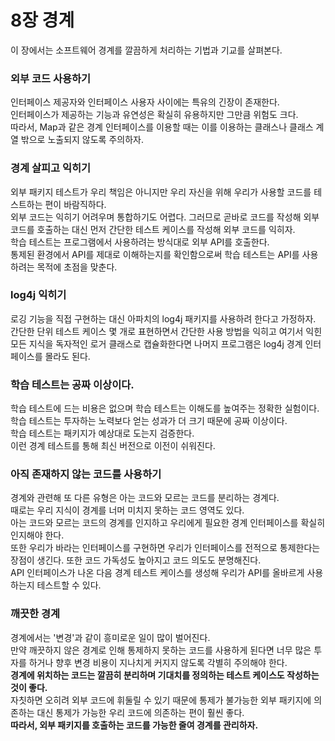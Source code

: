 8장 경계
==========
이 장에서는 소프트웨어 경계를 깔끔하게 처리하는 기법과 기교를 살펴본다.  

### 외부 코드 사용하기  
인터페이스 제공자와 인터페이스 사용자 사이에는 특유의 긴장이 존재한다.  
인터페이스가 제공하는 기능과 유연성은 확실히 유용하지만 그만큼 위험도 크다.  
따라서, Map과 같은 경계 인터페이스를 이용할 때는 이를 이용하는 클래스나 클래스 계열 밖으로 노출되지 않도록 주의하자.   


### 경계 살피고 익히기  
외부 패키지 테스트가 우리 책임은 아니지만 우리 자신을 위해 우리가 사용할 코드를 테스트하는 편이 바람직하다.  
외부 코드는 익히기 어려우며 통합하기도 어렵다. 그러므로 곧바로 코드를 작성해 외부 코드를 호출하는 대신 먼저 간단한 테스트 케이스를 작성해 외부 코드를 익히자.  
학습 테스트는 프로그램에서 사용하려는 방식대로 외부 API를 호출한다.  
통제된 환경에서 API를 제대로 이해하는지를 확인함으로써 학습 테스트는 API를 사용하려는 목적에 초점을 맞춘다.  


### log4j 익히기
로깅 기능을 직접 구현하는 대신 아파치의 log4j 패키지를 사용하려 한다고 가정하자.  
간단한 단위 테스트 케이스 몇 개로 표현하면서 간단한 사용 방법을 익히고 여기서 익힌 모든 지식을 독자적인 로거 클래스로 캡슐화한다면 나머지 프로그램은 log4j 경계 인터페이스를 몰라도 된다.  


### 학습 테스트는 공짜 이상이다.
학습 테스트에 드는 비용은 없으며 학습 테스트는 이해도를 높여주는 정확한 실험이다.  
학습 테스트는 투자하는 노력보다 얻는 성과가 더 크기 때문에 공짜 이상이다.  
학습 테스트는 패키지가 예상대로 도는지 검증한다.  
이런 경계 테스트를 통해 최신 버전으로 이전이 쉬워진다.  

### 아직 존재하지 않는 코드를 사용하기
경계와 관련해 또 다른 유형은 아는 코드와 모르는 코드를 분리하는 경계다.  
때로는 우리 지식이 경계를 너머 미치지 못하는 코드 영역도 있다.  
아는 코드와 모르는 코드의 경계를 인지하고 우리에게 필요한 경계 인터페이스를 확실히 인지해야 한다.  
또한 우리가 바라는 인터페이스를 구현하면 우리가 인터페이스를 전적으로 통제한다는 장점이 생긴다. 또한 코드 가독성도 높아지고 코드 의도도 분명해진다.  
API 인터페이스가 나온 다음 경계 테스트 케이스를 생성해 우리가 API를 올바르게 사용하는지 테스트할 수 있다.  

### 깨끗한 경계
경계에서는 '변경'과 같이 흥미로운 일이 많이 벌어진다.  
만약 깨끗하지 않은 경계로 인해 통제하지 못하는 코드를 사용하게 된다면 너무 많은 투자를 하거나 향후 변경 비용이 지나치게 커지지 않도록 각별히 주의해야 한다.  
__경계에 위치하는 코드는 깔끔히 분리하며 기대치를 정의하는 테스트 케이스도 작성하는 것이 좋다.__  
자칫하면 오히려 외부 코드에 휘둘릴 수 있기 때문에 통제가 불가능한 외부 패키지에 의존하는 대신 통제가 가능한 우리 코드에 의존하는 편이 훨씬 좋다.  
__따라서, 외부 패키지를 호출하는 코드를 가능한 줄여 경계를 관리하자.__

